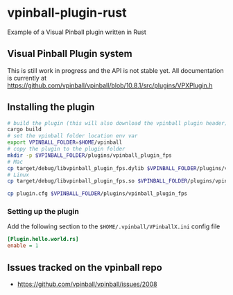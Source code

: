 # vpinball-plugin-rust

Example of a Visual Pinball plugin written in Rust

## Visual Pinball Plugin system

This is still work in progress and the API is not stable yet. All documentation is currently
at https://github.com/vpinball/vpinball/blob/10.8.1/src/plugins/VPXPlugin.h

## Installing the plugin

```sh
# build the plugin (this will also download the vpinball plugin header)
cargo build
# set the vpinball folder location env var
export VPINBALL_FOLDER=$HOME/vpinball
# copy the plugin to the plugin folder
mkdir -p $VPINBALL_FOLDER/plugins/vpinball_plugin_fps
# Mac
cp target/debug/libvpinball_plugin_fps.dylib $VPINBALL_FOLDER/plugins/vpinball_plugin_fps
# Linux
cp target/debug/libvpinball_plugin_fps.so $VPINBALL_FOLDER/plugins/vpinball_plugin_fps

cp plugin.cfg $VPINBALL_FOLDER/plugins/vpinball_plugin_fps
```

### Setting up the plugin

Add the following section to the `$HOME/.vpinball/VPinballX.ini` config file

```ini
[Plugin.hello.world.rs]
enable = 1
```

## Issues tracked on the vpinball repo

* https://github.com/vpinball/vpinball/issues/2008
